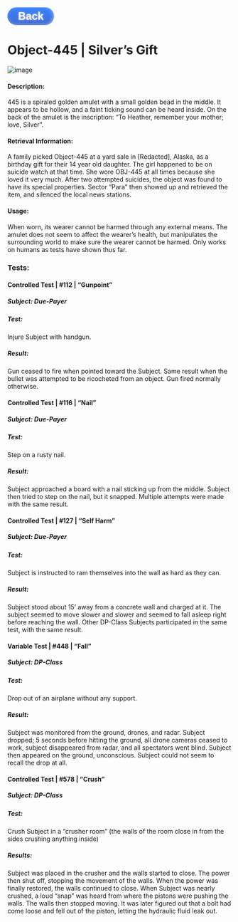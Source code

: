 
<style>
div.back {
  position: -webkit-sticky; /* Safari */
  position: sticky;
  top: 0;
  z-order: 50;
}

.back {
	box-shadow:inset -2px -1px 10px -3px #dcecfa;
	background:linear-gradient(to bottom, #3881ff 5%, #436acf 100%);
	background-color:#3881ff;
	border-radius:41px;
	display:inline-block;
	cursor:pointer;
	color:#ffffff;
	font-family:Arial;
	font-size:24px;
	font-weight:bold;
	padding:6px 24px;
	text-decoration:none;
	text-shadow:0px 0px 4px #c1cbd9;
}
.back:hover {
	background:linear-gradient(to bottom, #436acf 5%, #3881ff 100%);
	background-color:#436acf;
}
.back:active {
	position:relative;
	top:1px;
}

        
</style>

<div class="back" markdown="1" href="https://iredsc.github.io/nova-49/">Back</div>

# Object-445 | Silver’s Gift
![image](https://media.discordapp.net/attachments/759159698921750558/803466075978072074/9k.png)

#### Description:
  445 is a spiraled golden amulet with a small golden bead in the middle. It appears to be hollow, and a faint ticking sound can be heard inside. On the back of the amulet is  the inscription: “To Heather, remember your mother; love, Silver”.





#### Retrieval Information:
  A family picked Object-445 at a yard sale in [Redacted], Alaska, as a birthday gift for their 14 year old daughter.  The girl happened to be on suicide watch at that time. She   wore OBJ-445 at all times because she loved it very much. After two attempted suicides, the object was found to have its special properties. Sector “Para” then showed up and     retrieved the item, and silenced the local news stations.

#### Usage:
  When worn, its wearer cannot be harmed through any external means.
  The amulet does not seem to affect the wearer’s health, but manipulates the surrounding world to make sure the wearer cannot be harmed.
  Only works on humans as tests have shown thus far.

### Tests:

#### Controlled Test | #112 | “Gunpoint”
##### Subject: Due-Payer
##### Test:
Injure Subject with handgun.
##### Result:
Gun ceased to fire when pointed toward the Subject.
Same result when the bullet was attempted to be ricocheted from an object.
Gun fired normally otherwise.

#### Controlled Test | #116 | “Nail”
##### Subject: Due-Payer
##### Test:
Step on a rusty nail.
##### Result:
Subject approached a board with a nail sticking up from the middle.
Subject then tried to step on the nail, but it snapped.  Multiple attempts were made with the same result.

#### Controlled Test | #127 | “Self Harm”
##### Subject: Due-Payer
##### Test:
Subject is instructed to ram themselves into the wall as hard as they can.
##### Result:
Subject stood about 15’ away from a concrete wall and charged at it.
The subject seemed to move slower and slower and seemed to fall asleep right before reaching the wall.  Other DP-Class Subjects participated in the same test, with the same result.

#### Variable Test | #448 | “Fall”
##### Subject: DP-Class
##### Test:
Drop out of an airplane without any support.
##### Result:
Subject was monitored from the ground, drones, and radar.
Subject dropped; 5 seconds before hitting the ground, all drone cameras ceased to work, subject disappeared from radar, and all spectators went blind. Subject then appeared on the ground, unconscious. Subject could not seem to recall the drop at all.

#### Controlled Test | #578 | “Crush”
##### Subject: DP-Class
##### Test:
Crush Subject in a “crusher room” (the walls of the room close in from the sides crushing anything inside)
##### Results:
Subject was placed in the crusher and the walls started to close. The power then shut off, stopping the movement of the walls.  When the power was finally restored, the walls continued to close. When Subject was nearly crushed, a loud “snap” was heard from where the pistons were pushing the walls. The walls then stopped moving. It was later figured out that a bolt had come loose and fell out of the piston, letting the hydraulic fluid leak out.
